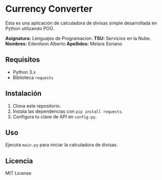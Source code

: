 # Currency Converter

Esta es una aplicación de calculadora de divisas simple desarrollada en Python utilizando POO.

**Asignatura:** Lenguajes de Programacion.
**TSU:** Servicios en la Nube.
**Nombres:** Edenilson Alberto
**Apellidos:** Melara Soriano

## Requisitos

- Python 3.x
- Biblioteca `requests`

## Instalación

1. Clona este repositorio.
2. Instala las dependencias con `pip install requests`.
3. Configura tu clave de API en `config.py`.

## Uso

Ejecuta `main.py` para iniciar la calculadora de divisas.

## Licencia

MIT License
